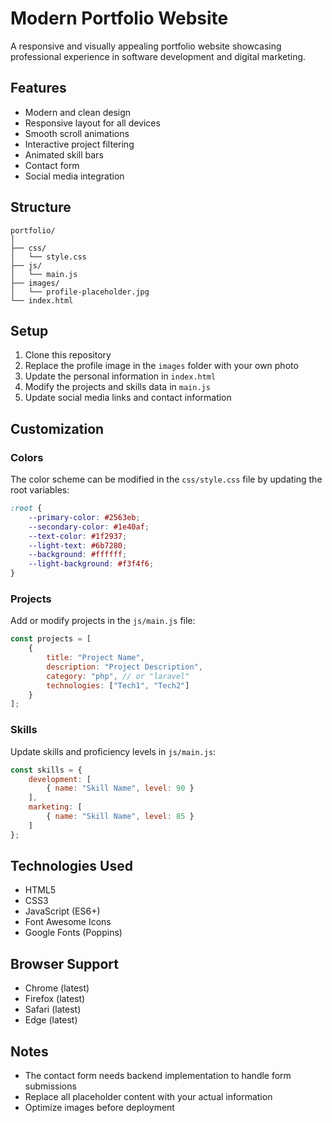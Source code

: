 # Modern Portfolio Website

A responsive and visually appealing portfolio website showcasing professional experience in software development and digital marketing.

## Features

- Modern and clean design
- Responsive layout for all devices
- Smooth scroll animations
- Interactive project filtering
- Animated skill bars
- Contact form
- Social media integration

## Structure

```
portfolio/
│
├── css/
│   └── style.css
├── js/
│   └── main.js
├── images/
│   └── profile-placeholder.jpg
└── index.html
```

## Setup

1. Clone this repository
2. Replace the profile image in the `images` folder with your own photo
3. Update the personal information in `index.html`
4. Modify the projects and skills data in `main.js`
5. Update social media links and contact information

## Customization

### Colors
The color scheme can be modified in the `css/style.css` file by updating the root variables:

```css
:root {
    --primary-color: #2563eb;
    --secondary-color: #1e40af;
    --text-color: #1f2937;
    --light-text: #6b7280;
    --background: #ffffff;
    --light-background: #f3f4f6;
}
```

### Projects
Add or modify projects in the `js/main.js` file:

```javascript
const projects = [
    {
        title: "Project Name",
        description: "Project Description",
        category: "php", // or "laravel"
        technologies: ["Tech1", "Tech2"]
    }
];
```

### Skills
Update skills and proficiency levels in `js/main.js`:

```javascript
const skills = {
    development: [
        { name: "Skill Name", level: 90 }
    ],
    marketing: [
        { name: "Skill Name", level: 85 }
    ]
};
```

## Technologies Used

- HTML5
- CSS3
- JavaScript (ES6+)
- Font Awesome Icons
- Google Fonts (Poppins)

## Browser Support

- Chrome (latest)
- Firefox (latest)
- Safari (latest)
- Edge (latest)

## Notes

- The contact form needs backend implementation to handle form submissions
- Replace all placeholder content with your actual information
- Optimize images before deployment
